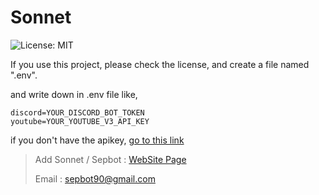 Sonnet
=======
![License: MIT](https://img.shields.io/badge/License-MIT-yellow.svg)

If you use this project, please check the license, and create a file named ".env".

and write down in .env file like,
```
discord=YOUR_DISCORD_BOT_TOKEN
youtube=YOUR_YOUTUBE_V3_API_KEY
```
if you don't have the apikey, [go to this link](https://console.cloud.google.com/)

> Add Sonnet / Sepbot : [WebSite Page](https://sepbot.kro.kr/)
>
> Email : <sepbot90@gmail.com>

